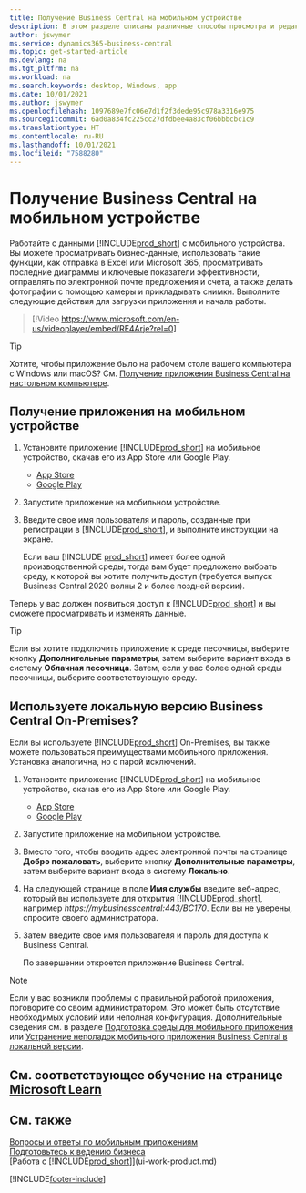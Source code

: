 ```yaml
---
title: Получение Business Central на мобильном устройстве
description: В этом разделе описаны различные способы просмотра и редактирования данных Business Central, отправки в Excel и другое на телефоне или планшете.
author: jswymer
ms.service: dynamics365-business-central
ms.topic: get-started-article
ms.devlang: na
ms.tgt_pltfrm: na
ms.workload: na
ms.search.keywords: desktop, Windows, app
ms.date: 10/01/2021
ms.author: jswymer
ms.openlocfilehash: 1097689e7fc06e7d1f2f3dede95c978a3316e975
ms.sourcegitcommit: 6ad0a834fc225cc27dfdbee4a83cf06bbbcbc1c9
ms.translationtype: HT
ms.contentlocale: ru-RU
ms.lasthandoff: 10/01/2021
ms.locfileid: "7588280"
---
```

# <a name="getting-business-central-on-your-mobile-device"></a>Получение Business Central на мобильном устройстве

Работайте с данными [!INCLUDE[prod_short](includes/prod_short.md)] с мобильного устройства. Вы можете просматривать бизнес-данные, использовать такие функции, как отправка в Excel или Microsoft 365, просматривать последние диаграммы и ключевые показатели эффективности, отправлять по электронной почте предложения и счета, а также делать фотографии с помощью камеры и прикладывать снимки. Выполните следующие действия для загрузки приложения и начала работы.

> [!Video https://www.microsoft.com/en-us/videoplayer/embed/RE4Arje?rel=0]

> [!TIP]
> Хотите, чтобы приложение было на рабочем столе вашего компьютера с Windows или macOS? См. [Получение приложения Business Central на настольном компьютере](install-desktop-app.md).

## <a name="get-the-app-on-my-mobile-device"></a>Получение приложения на мобильном устройстве

1. Установите приложение [!INCLUDE[prod_short](includes/prod_short.md)] на мобильное устройство, скачав его из App Store или Google Play.  
   - [App Store](https://go.microsoft.com/fwlink/?LinkId=734847)
   - [Google Play](https://go.microsoft.com/fwlink/?LinkId=734849)
2. Запустите приложение на мобильном устройстве.
3. Введите свое имя пользователя и пароль, созданные при регистрации в [!INCLUDE[prod_short](includes/prod_short.md)], и выполните инструкции на экране.

    Если ваш [!INCLUDE [prod_short](includes/prod_short.md)] имеет более одной производственной среды, тогда вам будет предложено выбрать среду, к которой вы хотите получить доступ (требуется выпуск Business Central 2020 волны 2 и более поздней версии).

Теперь у вас должен появиться доступ к [!INCLUDE[prod_short](includes/prod_short.md)] и вы сможете просматривать и изменять данные.  

> [!TIP]
> Если вы хотите подключить приложение к среде песочницы, выберите кнопку **Дополнительные параметры**, затем выберите вариант входа в систему **Облачная песочница**. Затем, если у вас более одной среды песочницы, выберите соответствующую среду.

## <a name="using-business-central-on-premises"></a>Используете локальную версию Business Central On-Premises?

Если вы используете [!INCLUDE[prod_short](includes/prod_short.md)] On-Premises, вы также можете пользоваться преимуществами мобильного приложения. Установка аналогична, но с парой исключений.

1. Установите приложение [!INCLUDE[prod_short](includes/prod_short.md)] на мобильное устройство, скачав его из App Store или Google Play.  

   - [App Store](https://go.microsoft.com/fwlink/?LinkId=734847)
   - [Google Play](https://go.microsoft.com/fwlink/?LinkId=734849)
2. Запустите приложение на мобильном устройстве.
3. Вместо того, чтобы вводить адрес электронной почты на странице **Добро пожаловать**, выберите кнопку **Дополнительные параметры**, затем выберите вариант входа в систему **Локально**.
4. На следующей странице в поле **Имя службы** введите веб-адрес, который вы используете для открытия [!INCLUDE[prod_short](includes/prod_short.md)], например *https://mybusinesscentral:443/BC170*. Если вы не уверены, спросите своего администратора.
5. Затем введите свое имя пользователя и пароль для доступа к Business Central.

   По завершении откроется приложение Business Central.

> [!NOTE]
> Если у вас возникли проблемы с правильной работой приложения, поговорите со своим администратором. Это может быть отсутствие необходимых условий или неполная конфигурация. Дополнительные сведения см. в разделе [Подготовка среды для мобильного приложения](/dynamics365/business-central/dev-itpro/deployment/install-business-central-app#prereqs) или [Устранение неполадок мобильного приложения Business Central в локальной версии](/dynamics365/business-central/dev-itpro/developer/devenv-troubleshooting-the-mobile-app).

## <a name="see-related-training-at-microsoft-learn"></a>См. соответствующее обучение на странице [Microsoft Learn](/learn/modules/alternative-interfaces-dynamics-365-business-central/index)

## <a name="see-also"></a>См. также

[Вопросы и ответы по мобильным приложениям](ui-mobile-faq.yml)  
[Подготовьтесь к ведению бизнеса](ui-get-ready-business.md)  
[Работа с [!INCLUDE[prod_short](includes/prod_short.md)]](ui-work-product.md)  


[!INCLUDE[footer-include](includes/footer-banner.md)]